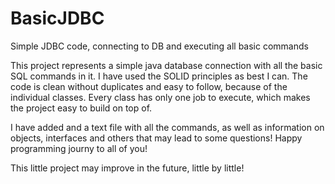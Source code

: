 # BasicJDBC
Simple JDBC code, connecting to DB and executing all basic commands

This project represents a simple java database connection with all the basic SQL commands in it.
I have used the SOLID principles as best I can. The code is clean without duplicates and easy to follow, because of the individual classes.
Every class has only one job to execute, which makes the project easy to build on top of.

I have added and a text file with all the commands, as well as information on objects, interfaces and others that may lead to some questions!
Happy programming journy to all of you!

This little project may improve in the future, little by little!
